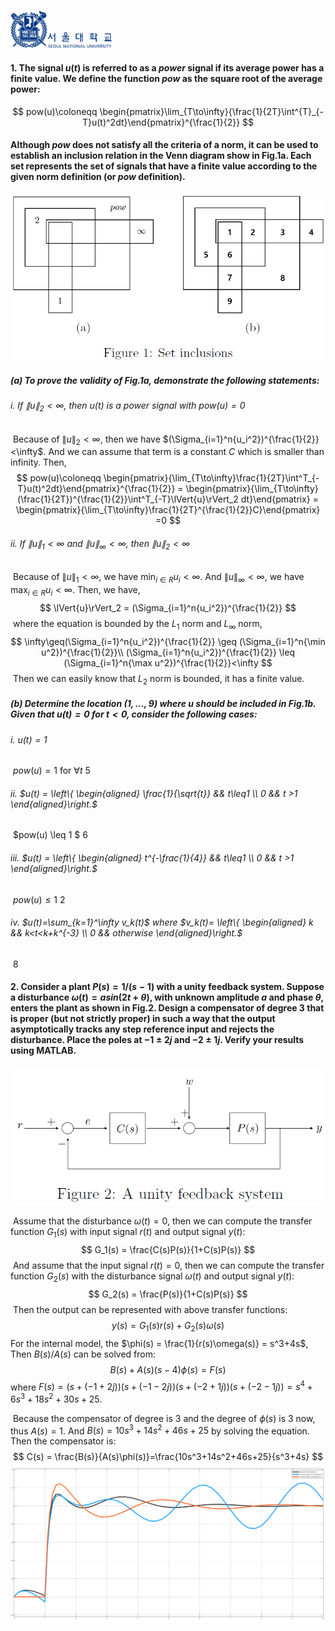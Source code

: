 <img src="LOGO\SNU.png" style="zoom:6%;" /><img src="LOGO\Seoul_national_university_logotype.svg.png" style="zoom:10%;" />



#### 1. The signal $u(t)$ is referred to as a *power* signal if its average power has a finite value. We define the function *pow* as the square root of the average power:

$$
pow(u)\coloneqq \begin{pmatrix}\lim_{T\to\infty}{\frac{1}{2T}\int^{T}_{-T}u(t)^2dt}\end{pmatrix}^{\frac{1}{2}}
$$

#### Although *pow* does not satisfy all the criteria of a norm, it can be used to establish an inclusion relation in the Venn diagram show in Fig.1a. Each set represents the set of signals that have a finite value according to the given norm definition (or *pow* definition).

<img src="Figure\1.PNG" style="zoom:80%;" />

##### (a) To prove the validity of Fig.1a, demonstrate the following statements:

###### 	i. If $\lVert{u}\rVert_2 <\infty$, then $u(t)$ is a *power signal* with $pow(u)=0$

​	Because of $\lVert{u}\rVert_2<\infty$, then we have $(\Sigma_{i=1}^n{u_i^2})^{\frac{1}{2}}<\infty$. And we can assume that term is a constant $C$ which is smaller than infinity. Then,
$$
pow(u)\coloneqq \begin{pmatrix}{\lim_{T\to\infty}\frac{1}{2T}\int^T_{-T}u(t)^2dt}\end{pmatrix}^{\frac{1}{2}}
= \begin{pmatrix}{\lim_{T\to\infty}(\frac{1}{2T})^{\frac{1}{2}}\int^T_{-T}\lVert{u}\rVert_2 dt}\end{pmatrix}
= \begin{pmatrix}{\lim_{T\to\infty}\frac{1}{2T}^{\frac{1}{2}}C}\end{pmatrix}
=0
$$

###### 	ii. If $\lVert{u}\rVert_1<\infty$ and $\lVert{u}\rVert_{\infty}<\infty$, then $\lVert{u}\rVert_2<\infty$

​	Because of $\lVert{u}\rVert_1<\infty$, we have $\min_{i\in R} u_i < \infty$. And $\lVert{u}\rVert_{\infty} < \infty$, we have $\max_{i\in R} u_i < \infty$. Then, we have,
$$
\lVert{u}\rVert_2 = (\Sigma_{i=1}^n{u_i^2})^{\frac{1}{2}}
$$
​	where the equation is bounded by the $L_1$ norm and $L_\infty$ norm,
$$
\infty\geq(\Sigma_{i=1}^n{u_i^2})^{\frac{1}{2}} \geq (\Sigma_{i=1}^n{\min u^2})^{\frac{1}{2}}\\
(\Sigma_{i=1}^n{u_i^2})^{\frac{1}{2}} \leq (\Sigma_{i=1}^n{\max u^2})^{\frac{1}{2}}<\infty
$$
​	Then we can easily know that $L_2$ norm is bounded, it has a finite value.

##### (b) Determine the location $(1,...,9)$ where $u$ should be included in Fig.1b. Given that $u(t) = 0$ for $t<0$, consider the following cases:

###### 	i. $u(t) = 1$ 

​		$pow(u) = 1$ for $\forall t$			5

###### 	ii. $u(t) = \left\{ \begin{aligned} \frac{1}{\sqrt{t}} && t\leq1 \\  0 && t >1 \end{aligned}\right.$

​		$pow(u) \leq 1 $						6

###### 	iii. $u(t) = \left\{ \begin{aligned} t^{-\frac{1}{4}} && t\leq1 \\  0 && t >1 \end{aligned}\right.$

​		$pow(u)\leq 1$						2

###### 	iv. $u(t)=\sum_{k=1}^\infty v_k(t)$ where $v_k(t)= \left\{ \begin{aligned} k && k<t<k+k^{-3} \\  0 && otherwise \end{aligned}\right.$

​		8

#### 2. Consider a plant $P(s) = 1/(s-1)$ with a unity feedback system. Suppose a disturbance $\omega(t) = asin(2t+\theta)$, with unknown amplitude $a$ and phase $\theta$, enters the plant as shown in Fig.2. Design a compensator of degree 3 that is proper (but not strictly proper) in such a way that the output asymptotically tracks any step reference input and rejects the disturbance. Place the poles at $-1\pm2j$ and $-2\pm1j$. Verify your results using MATLAB.

<img src="Figure\2.PNG" style="zoom:80%;" />

​	Assume that the disturbance $\omega(t)=0$, then we can compute the transfer function $G_1(s)$ with input signal $r(t)$ and output signal $y(t)$:
$$
G_1(s) = \frac{C(s)P(s)}{1+C(s)P(s)}
$$
​	And assume that the input signal $r(t) = 0$, then we can compute the transfer function $G_2(s)$ with the disturbance signal $\omega(t)$ and output signal $y(t)$:
$$
G_2(s) = \frac{P(s)}{1+C(s)P(s)}
$$
​	Then the output can be represented with above transfer functions:
$$
y(s) = G_1(s)r(s) + G_2(s)\omega(s)
$$
​	For the internal model, the $\phi(s) = \frac{1}{r(s)\omega(s)} = s^3+4s$, Then $B(s)/A(s)$ can be solved from:
$$
B(s)+A(s)(s-4)\phi(s) = F(s)
$$
​	where $F(s) = (s+(-1+2j))(s+(-1-2j))(s+(-2+1j))(s+(-2-1j))=s^4+6s^3+18s^2+30s+25$.

​	Because the compensator of degree is 3 and the degree of $\phi(s)$ is 3 now, thus $A(s) = 1$. And $B(s) = 10s^3+14s^2+46s+25$ by solving the equation. Then the compensator is:
$$
C(s) = \frac{B(s)}{A(s)\phi(s)}=\frac{10s^3+14s^2+46s+25}{s^3+4s}
$$
<img src="Figure\3.PNG" style="zoom:50%;" />